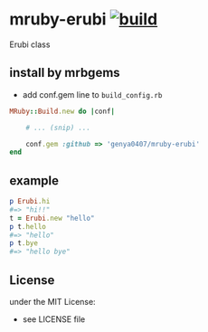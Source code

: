# mruby-erubi   [![build](https://github.com/genya0407/mruby-erubi/actions/workflows/ci.yml/badge.svg)](https://github.com/genya0407/mruby-erubi/actions/workflows/ci.yml)
Erubi class
## install by mrbgems
- add conf.gem line to `build_config.rb`

```ruby
MRuby::Build.new do |conf|

    # ... (snip) ...

    conf.gem :github => 'genya0407/mruby-erubi'
end
```
## example
```ruby
p Erubi.hi
#=> "hi!!"
t = Erubi.new "hello"
p t.hello
#=> "hello"
p t.bye
#=> "hello bye"
```

## License
under the MIT License:
- see LICENSE file
